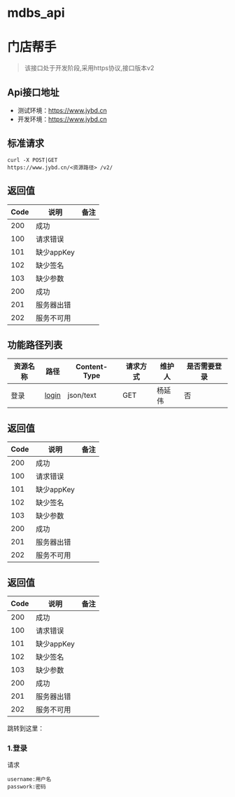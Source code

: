 # mdbs_api
# 门店帮手
   >该接口处于开发阶段,采用https协议,接口版本v2
   
## Api接口地址
- 测试环境：https://www.jybd.cn
- 开发环境：https://www.jybd.cn

## 标准请求
    curl -X POST|GET
    https://www.jybd.cn/<资源路径> /v2/
## 返回值

Code| 说明  |备注
--- | ---   | --- 
200 | 成功
100 | 请求错误
101 | 缺少appKey
102 | 缺少签名
103 | 缺少参数
200 | 成功
201 | 服务器出错
202 | 服务不可用


## 功能路径列表
资源名称| 路径  |Content-Type| 请求方式 | 维护人 | 是否需要登录
---     | ---   | ---  | --- | --- | --- 
登录    | [login](#index) |json/text   |GET   |杨延伟    |否

## 返回值

Code| 说明  |备注
--- | ---   | --- 
200 | 成功
100 | 请求错误
101 | 缺少appKey
102 | 缺少签名
103 | 缺少参数
200 | 成功
201 | 服务器出错
202 | 服务不可用

## 返回值

Code| 说明  |备注
--- | ---   | --- 
200 | 成功
100 | 请求错误
101 | 缺少appKey
102 | 缺少签名
103 | 缺少参数
200 | 成功
201 | 服务器出错
202 | 服务不可用


<span id = "index">跳转到这里：</span>

### **1.登录**
 
 
 请求
 
    username:用户名
    passwork:密码
    
    

  

